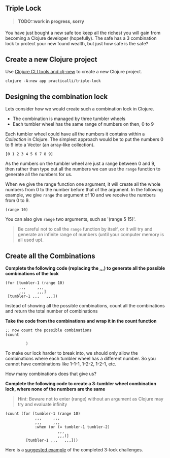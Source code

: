 ## Triple Lock

> #### TODO::work in progress, sorry

You have just bought a new safe too keep all the richest you will gain from becoming a Clojure developer (hopefully).  The safe has a 3 combination lock to protect your new found wealth, but just how safe is the safe?

## Create a new Clojure project
Use [Clojure CLI tools and clj-new](/clojure-tools/install/install-clojure.html#clojure-cli-tools-common-aliases) to create a new Clojure project.

```shell
clojure -A:new app practicalli/triple-lock
```

## Designing the combination lock
Lets consider how we would create such a combination lock in Clojure.

- The combination is managed by three tumbler wheels
- Each tumbler wheel has the same range of numbers on then, 0 to 9

Each tumbler wheel could have all the numbers it contains within a _Collection_ in Clojure.  The simplest approach would be to put the numbers 0 to 9 into a Vector (an array-like collection).

```eval-clojure
[0 1 2 3 4 5 6 7 8 9]
```

As the numbers on the tumbler wheel are just a range between 0 and 9, then rather than type out all the numbers we can use the `range` function to generate all the numbers for us.

When we give the range function one argument, it will create all the whole numbers from 0 to the number before that of the argument.  In the following example, we give `range` the argument of 10 and we receive the numbers from 0 to 9.

```eval-clojure
(range 10)
```

You can also give `range` two arguments, such as '(range 5 15)'.

> Be careful not to call the `range` function by itself, or it will try and generate an infinite range of numbers (until your computer memory is all used up).


## Create all the Combinations
**Complete the following code (replacing the ,,,) to generate all the possible combinations of the lock**

```eval-clojure
(for [tumbler-1 (range 10)
      ,,,     ,,,
      ,,,     ,,,]
 [tumbler-1 ,,,   ,,,])
```

Instead of showing all the possible combinations, count all the combinations and return the total number of combinations

**Take the code from the combinations and wrap it in the count function**

```eval-clojure
;; now count the possible combinations
(count

         )
```

To make our lock harder to break into, we should only allow the combinations where each tumbler wheel has a different number.  So you cannot have combinations like 1-1-1, 1-2-2, 1-2-1, etc.

How many combinations does that give us?

**Complete the following code to create a 3-tumbler wheel combination lock, where none of the numbers are the same**

> Hint: Beware not to enter (range) without an argument as Clojure may try and evaluate infinity

```eval-clojure
(count (for [tumbler-1 (range 10)
             ,,,     ,,,
             ,,,     ,,,
             :when (or (= tumbler-1 tumbler-2)
                       ,,,
                       ,,,)]
         [tumbler-1 ,,,   ,,,]))
```

Here is a [suggested example](https://gist.github.com/ab1f8d4561cc2b8b3e51887dd2519a18) of the completed 3-lock challenges.
